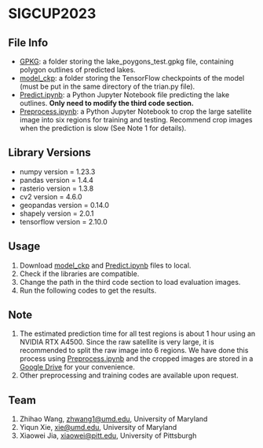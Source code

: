 # SIGCUP2023

## File Info
- [GPKG](https://github.com/zhwang0/SIGCUP2023/tree/main/GPKG): a folder storing the lake_poygons_test.gpkg file, containing polygon outlines of predicted lakes.
- [model_ckp](https://github.com/zhwang0/SIGCUP2023/tree/main/model_ckp): a folder storing the TensorFlow checkpoints of the model (must be put in the same directory of the trian.py file).
- [Predict.ipynb](https://github.com/zhwang0/SIGCUP2023/tree/main/Predict.ipynb): a Python Jupyter Notebook file predicting the lake outlines. **Only need to modify the third code section.**
- [Preprocess.ipynb](https://github.com/zhwang0/SIGCUP2023/tree/main/Preprocess.ipynb): a Python Jupyter Notebook to crop the large satellite image into six regions for training and testing. Recommend crop images when the prediction is slow (See Note 1 for details).

## Library Versions
- numpy version =  1.23.3
- pandas version =  1.4.4
- rasterio version =  1.3.8
- cv2 version =  4.6.0
- geopandas version =  0.14.0
- shapely version =  2.0.1
- tensorflow version =  2.10.0

## Usage
1. Download [model_ckp](https://github.com/zhwang0/SIGCUP2023/tree/main/model_ckp) and [Predict.ipynb](https://github.com/zhwang0/SIGCUP2023/tree/main/Predict.ipynb) files to local.
2. Check if the libraries are compatible.
3. Change the path in the third code section to load evaluation images.
4. Run the following codes to get the results. 



## Note 
1. The estimated prediction time for all test regions is about 1 hour using an NVIDIA RTX A4500. Since the raw satellite is very large, it is recommended to split the raw image into 6 regions. We have done this process using [Preprocess.ipynb](https://github.com/zhwang0/SIGCUP2023/tree/main/Preprocess.ipynb) and the cropped images are stored in a [Google Drive](https://drive.google.com/drive/folders/1LlkRJyiL0nsJdSD7HVYVpbizbrC9cUpB?usp=sharing) for your convenience.
2. Other preprocessing and training codes are available upon request.


## Team
1. Zhihao Wang, zhwang1@umd.edu, University of Maryland
2. Yiqun Xie, xie@umd.edu, University of Maryland
3. Xiaowei Jia, xiaowei@pitt.edu, University of Pittsburgh
